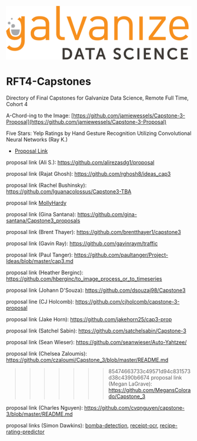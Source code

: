 ![galvanize_logo](images/logo.png)

# RFT4-Capstones

Directory of Final Capstones for Galvanize Data Science, Remote Full Time, Cohort 4

A-Chord-ing to the Image: [https://github.com/jamiewessels/Capstone-3-Proposal](https://github.com/jamiewessels/Capstone-3-Proposal)

Five Stars: Yelp Ratings by Hand Gesture Recognition Utilizing Convolutional Neural Networks (Ray K.)

- [Proposal Link](https://github.com/AstroPigLatin/five_stars/blob/master/proposal.md)

proposal link (Ali S.): https://github.com/alirezasdg1/proposal

proposal link (Rajat Ghosh): https://github.com/rghosh8/ideas_cap3

proposal link (Rachel Bushinsky):
https://github.com/Iguanacolossus/Capstone3-TBA

proposal link [MollyHardy](https://github.com/mollyincali/tempname_capstone3)

proposal link (Gina Santana): https://github.com/gina-santana/Capstone3_proposals 

proposal link (Brent Thayer): https://github.com/brentthayer1/capstone3

proposal link (Gavin Ray): https://github.com/gavinraym/traffic

proposal link (Paul Tanger): https://github.com/paultanger/Project-Ideas/blob/master/cap3.md

proposal link (Heather Berginc): https://github.com/hberginc/to_image_process_or_to_timeseries

proposal link (Johann D'Souza): https://github.com/dsouzaj98/Capstone3

proposal line (CJ Holcomb): https://github.com/cjholcomb/capstone-3-proposal

proposal link (Jake Horn): https://github.com/jakehorn25/cap3-prop

proposal link (Satchel Sabin): https://github.com/satchelsabin/Capstone-3

proposal link (Sean Wieser): https://github.com/seanwieser/Auto-Yahtzee/

proposal link (Chelsea Zaloumis): https://github.com/czaloumi/Capstone_3/blob/master/README.md
>>>>>>> 85474663733c49571d94c831573d38c4390b6674
proposal link (Megan LaGrave): https://github.com/MegansColorado/Capstone_3

proposal link (Charles Nguyen): https://github.com/cvqnguyen/capstone-3/blob/master/README.md

proposal links (Simon Dawkins): [bomba-detection](https://github.com/wkosmos/bomba-detection/blob/master/docs/proposal.md), [receipt-ocr](), [recipe-rating-predictor]()